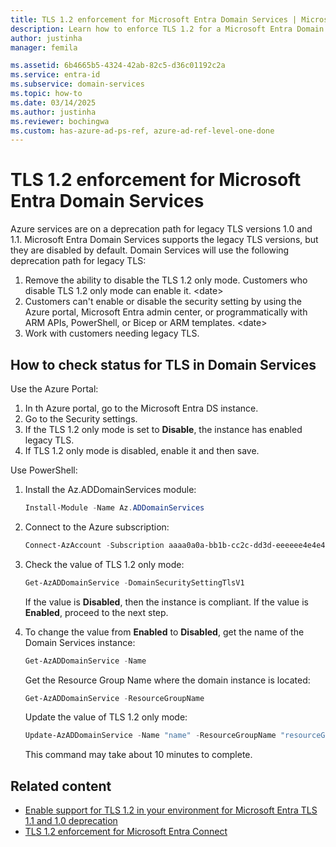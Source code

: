 ```yaml
---
title: TLS 1.2 enforcement for Microsoft Entra Domain Services | Microsoft Learn
description: Learn how to enforce TLS 1.2 for a Microsoft Entra Domain Services managed domain.
author: justinha
manager: femila

ms.assetid: 6b4665b5-4324-42ab-82c5-d36c01192c2a
ms.service: entra-id
ms.subservice: domain-services
ms.topic: how-to
ms.date: 03/14/2025
ms.author: justinha
ms.reviewer: bochingwa
ms.custom: has-azure-ad-ps-ref, azure-ad-ref-level-one-done
---
```

# TLS 1.2 enforcement for Microsoft Entra Domain Services

Azure services are on a deprecation path for legacy TLS versions 1.0 and 1.1.
Microsoft Entra Domain Services supports the legacy TLS versions, but they are disabled by default.
Domain Services will use the following deprecation path for legacy TLS:

1. Remove the ability to disable the TLS 1.2 only mode. Customers who disable TLS 1.2 only mode can enable it. \<date\>
1. Customers can't enable or disable the security setting by using the Azure portal, Microsoft Entra admin center, or programmatically with ARM APIs, PowerShell, or Bicep or ARM templates. \<date\>
1. Work with customers needing legacy TLS.

## How to check status for TLS in Domain Services

Use the Azure Portal:

1.	In th Azure portal, go to the Microsoft Entra DS instance. 
2.	Go to the Security settings.
3.	If the TLS 1.2 only mode is set to **Disable**, the instance has enabled legacy TLS.
4.	If TLS 1.2 only mode is disabled, enable it and then save.

Use PowerShell:

1. Install the Az.ADDomainServices module:

   ```powershell
   Install-Module -Name Az.ADDomainServices
   ```

1. Connect to the Azure subscription:

   ```powershell
   Connect-AzAccount -Subscription aaaa0a0a-bb1b-cc2c-dd3d-eeeeee4e4e4e
   ```

1. Check the value of TLS 1.2 only mode:

   ```powershell
   Get-AzADDomainService -DomainSecuritySettingTlsV1
   ```

   If the value is **Disabled**, then the instance is compliant. If the value is **Enabled**, proceed to the next step.

1. To change the value from **Enabled** to **Disabled**, get the name of the Domain Services instance:

   ```powershell 
   Get-AzADDomainService -Name
   ```

   Get the Resource Group Name where the domain instance is located:

   ```powershell
   Get-AzADDomainService -ResourceGroupName
   ```

   Update the value of TLS 1.2 only mode: 

   ```powershell
   Update-AzADDomainService -Name "name" -ResourceGroupName "resourceGroupName" -DomainSecuritySettingTlsV1 Disabled
   ```

   This command may take about 10 minutes to complete.

## Related content

- [Enable support for TLS 1.2 in your environment for Microsoft Entra TLS 1.1 and 1.0 deprecation](/troubleshoot/entra/entra-id/ad-dmn-services/enable-support-tls-environment)
- [TLS 1.2 enforcement for Microsoft Entra Connect](/entra/identity/hybrid/connect/reference-connect-tls-enforcement)
